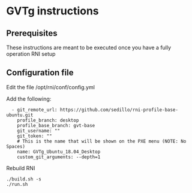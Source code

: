 # GVTg instructions

## Prerequisites
These instructions are meant to be executed once you have a fully operation RNI setup

## Configuration file
Edit the file /opt/rni/conf/config.yml

Add the following:
```
  - git_remote_url: https://github.com/sedillo/rni-profile-base-ubuntu.git
    profile_branch: desktop
    profile_base_branch: gvt-base
    git_username: ""
    git_token: ""
    # This is the name that will be shown on the PXE menu (NOTE: No Spaces)
    name: GVTg_Ubuntu_18.04_Desktop
    custom_git_arguments: --depth=1
```

Rebuild RNI 
```
./build.sh -s
./run.sh
```
